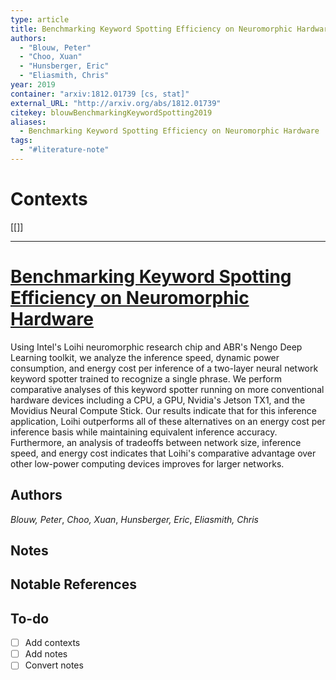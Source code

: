 ```yaml
---
type: article
title: Benchmarking Keyword Spotting Efficiency on Neuromorphic Hardware
authors:
  - "Blouw, Peter"
  - "Choo, Xuan"
  - "Hunsberger, Eric"
  - "Eliasmith, Chris"
year: 2019
container: "arxiv:1812.01739 [cs, stat]"
external_URL: "http://arxiv.org/abs/1812.01739"
citekey: blouwBenchmarkingKeywordSpotting2019
aliases:
  - Benchmarking Keyword Spotting Efficiency on Neuromorphic Hardware
tags:
  - "#literature-note"
---
```


# Contexts

\[\[\]\]

---

# [Benchmarking Keyword Spotting Efficiency on Neuromorphic Hardware](zotero://select/items/@blouwBenchmarkingKeywordSpotting2019)

Using Intel's Loihi neuromorphic research chip and ABR's Nengo Deep Learning toolkit, we analyze the inference speed, dynamic power consumption, and energy cost per inference of a two-layer neural network keyword spotter trained to recognize a single phrase. We perform comparative analyses of this keyword spotter running on more conventional hardware devices including a CPU, a GPU, Nvidia's Jetson TX1, and the Movidius Neural Compute Stick. Our results indicate that for this inference application, Loihi outperforms all of these alternatives on an energy cost per inference basis while maintaining equivalent inference accuracy. Furthermore, an analysis of tradeoffs between network size, inference speed, and energy cost indicates that Loihi's comparative advantage over other low-power computing devices improves for larger networks.

## Authors

*Blouw, Peter*, *Choo, Xuan*, *Hunsberger, Eric*, *Eliasmith, Chris*

## Notes

## Notable References

## To-do

* [ ] Add contexts
* [ ] Add notes
* [ ] Convert notes
